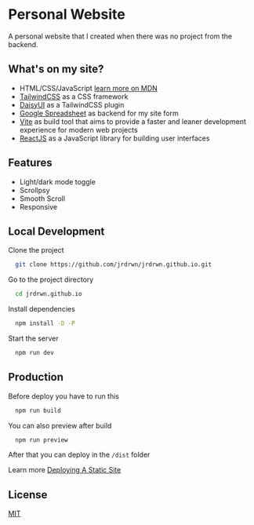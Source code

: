 # Personal Website

A personal website that I created when there was no project from the backend.

## What's on my site?

- HTML/CSS/JavaScript [learn more on MDN](https://developer.mozilla.org/en-US/docs/Learn)
- [TailwindCSS](https://tailwindcss.com) as a CSS framework
- [DaisyUI](https://daisyui.com) as a TailwindCSS plugin
- [Google Spreadsheet](https://docs.google.com/spreadsheets) as backend for my site form
- [Vite](https://vitejs.dev/) as build tool that aims to provide a faster and leaner development experience for modern web projects
- [ReactJS](https://tailwindcss.com) as a JavaScript library for building user interfaces

## Features

- Light/dark mode toggle
- Scrollpsy
- Smooth Scroll
- Responsive

## Local Development

Clone the project

```bash
  git clone https://github.com/jrdrwn/jrdrwn.github.io.git
```

Go to the project directory

```bash
  cd jrdrwn.github.io
```

Install dependencies

```bash
  npm install -D -P
```

Start the server

```bash
  npm run dev
```

## Production

Before deploy you have to run this

```bash
  npm run build
```

You can also preview after build

```bash
  npm run preview
```

After that you can deploy in the `/dist` folder

Learn more
[Deploying A Static Site](https://vitejs.dev/guide/static-deploy.html#building-the-app)

## License

[MIT](https://choosealicense.com/licenses/mit/)

